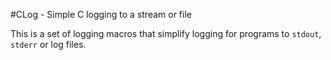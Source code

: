 #CLog - Simple C logging to a stream or file

This is a set of logging macros that simplify logging for programs to `stdout`, `stderr` or log files.




